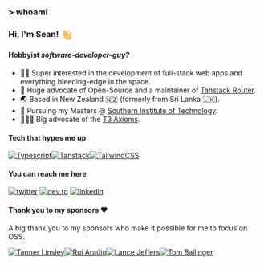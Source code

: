 ### > whoami

### Hi, I'm Sean! <img src="https://raw.githubusercontent.com/heydrdev/devtools/main/emojis/telegram/waving-hand.gif" height="25" width="25" align="center" />

#### Hobbyist *software-developer-guy?*

* 👨‍💻 Super interested in the development of full-stack web apps and everything bleeding-edge in the space.
* 🤝 Huge advocate of Open-Source and a maintainer of [Tanstack Router](https://github.com/Tanstack/Router).
* 🌏 Based in New Zealand 🇳🇿 (formerly from Sri Lanka 🇱🇰).
* 📖 Pursuing my Masters @ [Southern Institute of Technology](https://www.sit.ac.nz).
* 👨🏼‍🏫 Big advocate of the [T3 Axioms](https://github.com/t3-oss/create-t3-app#t3-axioms).

#### Tech that hypes me up
<div style="display: flex;">
  <a href="https://www.typescriptlang.org"><img src="https://raw.githubusercontent.com/danielcranney/readme-generator/main/public/icons/skills/typescript-colored.svg" width="48" height="48" alt="Typescript" /></a>
  <a href="https://tanstack.com/router"><img src="https://avatars.githubusercontent.com/u/72518640?s=200&v=4" width="48" height="48" alt="Tanstack" /></a>
  <a href="https://www.tailwindcss.com"><img src="https://raw.githubusercontent.com/danielcranney/readme-generator/main/public/icons/skills/tailwindcss-colored.svg" width="48" height="48" alt="TailwindCSS" /></a>
</div>

#### You can reach me here
[![twitter](https://img.shields.io/badge/twitter-1DA1F2?style=for-the-badge&logo=twitter&logoColor=white)](https://www.twitter.com/SeanCassiere)
[![dev.to](https://img.shields.io/badge/dev.to-1E1F21?style=for-the-badge&logo=dev.to&logoColor=white)](https://dev.to/seancassiere)
[![linkedin](https://img.shields.io/badge/linkedin-0A66C2?style=for-the-badge&logo=linkedin&logoColor=white)](https://www.linkedin.com/in/seancassiere/)

[//]: <> (credit to Julius' README https://github.com/juliusmarminge)

#### Thank you to my sponsors ❤️

A big thank you to my sponsors who make it possible for me to focus on OSS.

<!-- sponsors --><a href="https://github.com/tannerlinsley"><img src="https://github.com/tannerlinsley.png" width="60px" alt="Tanner Linsley" /></a><a href="https://github.com/ruiaraujo012"><img src="https://github.com/ruiaraujo012.png" width="60px" alt="Rui Araújo" /></a><a href="https://github.com/lancej1022"><img src="https://github.com/lancej1022.png" width="60px" alt="Lance Jeffers" /></a><a href="https://github.com/thomasballinger"><img src="https://github.com/thomasballinger.png" width="60px" alt="Tom Ballinger" /></a><!-- sponsors -->
